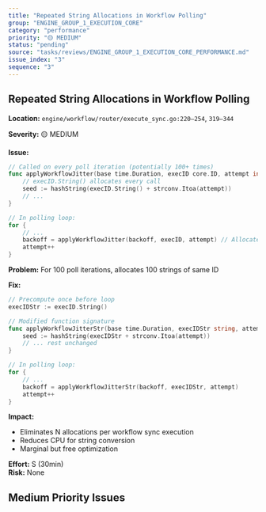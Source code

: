 ```yaml
---
title: "Repeated String Allocations in Workflow Polling"
group: "ENGINE_GROUP_1_EXECUTION_CORE"
category: "performance"
priority: "🟡 MEDIUM"
status: "pending"
source: "tasks/reviews/ENGINE_GROUP_1_EXECUTION_CORE_PERFORMANCE.md"
issue_index: "3"
sequence: "3"
---
```


## Repeated String Allocations in Workflow Polling

**Location:** `engine/workflow/router/execute_sync.go:220–254`, `319–344`

**Severity:** 🟡 MEDIUM

**Issue:**

```go
// Called on every poll iteration (potentially 100+ times)
func applyWorkflowJitter(base time.Duration, execID core.ID, attempt int) time.Duration {
    // execID.String() allocates every call
    seed := hashString(execID.String() + strconv.Itoa(attempt))
    // ...
}

// In polling loop:
for {
    // ...
    backoff = applyWorkflowJitter(backoff, execID, attempt) // Allocates string
    attempt++
}
```

**Problem:** For 100 poll iterations, allocates 100 strings of same ID

**Fix:**

```go
// Precompute once before loop
execIDStr := execID.String()

// Modified function signature
func applyWorkflowJitterStr(base time.Duration, execIDStr string, attempt int) time.Duration {
    seed := hashString(execIDStr + strconv.Itoa(attempt))
    // ... rest unchanged
}

// In polling loop:
for {
    // ...
    backoff = applyWorkflowJitterStr(backoff, execIDStr, attempt)
    attempt++
}
```

**Impact:**

- Eliminates N allocations per workflow sync execution
- Reduces CPU for string conversion
- Marginal but free optimization

**Effort:** S (30min)  
**Risk:** None

## Medium Priority Issues
